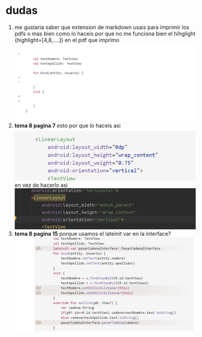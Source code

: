
# dudas

1. me gustaria saber que extension de markdown usais para imprimir los pdfs o mas bien como lo haceis por que no me funciona bien el hihglight {highlight=[4,8,....]} en el pdf que imprimo
![duda1](https://github.com/MarceloSantonja/AndroidApuntes/blob/main/resources/images/dudas/duda1.png?raw=true)
2. **tema 8 pagina 7**   esto por que lo haceis asi
![duda2](https://github.com/MarceloSantonja/AndroidApuntes/blob/main/resources/images/dudas/duda2.png?raw=true)
en vez de hacerlo asi
![duda2](https://github.com/MarceloSantonja/AndroidApuntes/blob/main/resources/images/dudas/duda3.png?raw=true)
3. **tema 8 pagina 15** porque usamos el lateinit var en la interface?
![duda2](https://github.com/MarceloSantonja/AndroidApuntes/blob/main/resources/images/dudas/duda4.png?raw=true)